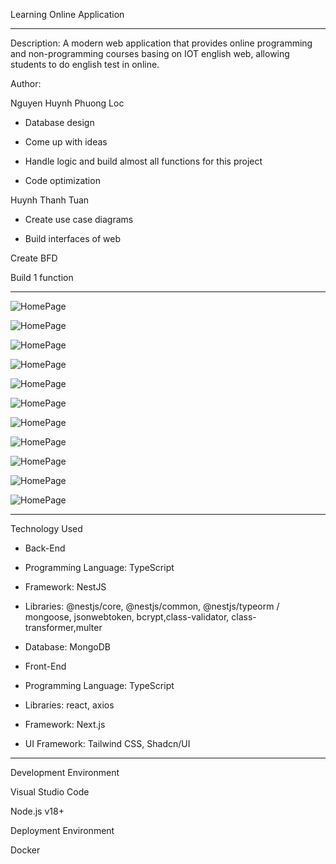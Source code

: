 Learning Online Application


-------------------------------------------------------------------------------------------------------------------------------------------------------------------------------------------------------------
Description:
A modern web application that provides online programming and non-programming courses basing on IOT english web, allowing students to do english test in online.

Author:

Nguyen Huynh Phuong Loc

+ Database design

+ Come up with ideas

+ Handle logic and build almost all functions for this project

+ Code optimization


Huynh Thanh Tuan

+ Create use case diagrams

+ Build interfaces of web




Create BFD

Build 1 function

------------------------------------------------------------------------------------------------------------------------------------

![HomePage](./design/login.png)

![HomePage](./design/ResultPage.png)

![HomePage](./design/registPage.png)

![HomePage](./design/Profile-Page.png)

![HomePage](./design/Library-Test.png)

![HomePage](./design/HomePage3.png)

![HomePage](./design/HomePage2.png)

![HomePage](./design/HomePage1.png)

![HomePage](./design/HomePage.png)

![HomePage](./design/FooterPage.png)

![HomePage](./design/Detail-Test.png)

-------------------------------------------------------------------------------------------------------------------------------------

Technology Used

+ Back-End

- Programming Language: TypeScript

- Framework: NestJS

- Libraries: @nestjs/core, @nestjs/common, @nestjs/typeorm / mongoose, jsonwebtoken, bcrypt,class-validator, class-transformer,multer 

- Database: MongoDB

+ Front-End

- Programming Language: TypeScript

- Libraries: react, axios

- Framework: Next.js

- UI Framework: Tailwind CSS, Shadcn/UI

----------------------------------------------------------------------------------------------
Development Environment

Visual Studio Code

Node.js v18+

Deployment Environment

Docker

